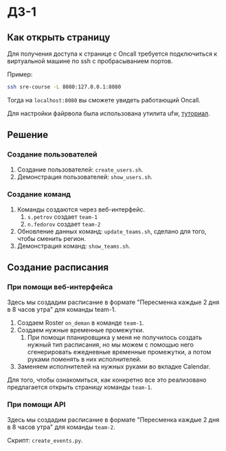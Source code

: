 # ДЗ-1

## Как открыть страницу

Для получения доступа к странице с Oncall требуется подключиться к виртуальной машине по ssh с пробрасыванием портов. 

Пример:
```bash
ssh sre-course -L 8080:127.0.0.1:8080
```

Тогда на `localhost:8080` вы сможете увидеть работающий Oncall.

Для настройки файрвола была использована утилита ufw, [туториал](https://www.digitalocean.com/community/tutorials/ufw-essentials-common-firewall-rules-and-commands).

## Решение

### Создание пользователей

1. Создание пользователей: `create_users.sh`.
2. Демонстрация пользователей: `show_users.sh`.

### Создание команд

1. Команды создаются через веб-интерфейс.
    1. `s.petrov` создает `team-1`
    2. `n.fedorov` создает `team-2`
2. Обновление данных команд: `update_teams.sh`, сделано для того, чтобы сменить регион.
3. Демонстрация команд: `show_teams.sh`.

## Создание расписания

### При помощи веб-интерфейса

Здесь мы создадим расписание в формате "Пересменка каждые 2 дня в 8 часов утра" для команды team-1.

1. Создаем Roster `on_deman` в команде `team-1`.
2. Создаем нужные временные промежутки. 
    1. При помощи планировщика у меня не получилось создать нужный тип расписания, но мы можем с помощью него сгенерировать ежедневные временные промежутки, а потом руками поменять в них исполнителей.
3. Заменяем исполнителей на нужных руками во вкладке Calendar.

Для того, чтобы ознакомиться, как конкретно все это реализовано предлагается открыть страницу команды `team-1`.


### При помощи API

Здесь мы создадим расписание в формате "Пересменка каждые 2 дня в 8 часов утра" для команды `team-2`.

Скрипт: `create_events.py`.
